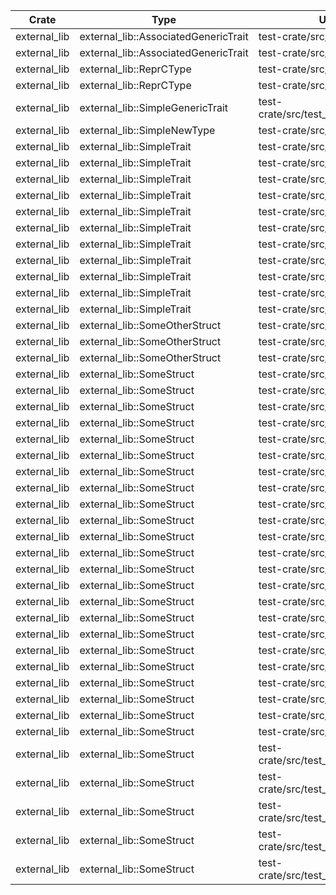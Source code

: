 | Crate | Type | Used In |
| ---   | ---  | ---     |
| external_lib | external_lib::AssociatedGenericTrait | test-crate/src/lib.rs:125:0 |
| external_lib | external_lib::AssociatedGenericTrait | test-crate/src/lib.rs:136:4 |
| external_lib | external_lib::ReprCType | test-crate/src/test_union.rs:10:4 |
| external_lib | external_lib::ReprCType | test-crate/src/test_union.rs:15:4 |
| external_lib | external_lib::SimpleGenericTrait | test-crate/src/test_structs.rs:27:0 |
| external_lib | external_lib::SimpleNewType | test-crate/src/lib.rs:158:4 |
| external_lib | external_lib::SimpleTrait | test-crate/src/lib.rs:104:4 |
| external_lib | external_lib::SimpleTrait | test-crate/src/lib.rs:122:0 |
| external_lib | external_lib::SimpleTrait | test-crate/src/lib.rs:135:4 |
| external_lib | external_lib::SimpleTrait | test-crate/src/lib.rs:146:4 |
| external_lib | external_lib::SimpleTrait | test-crate/src/lib.rs:150:4 |
| external_lib | external_lib::SimpleTrait | test-crate/src/lib.rs:38:0 |
| external_lib | external_lib::SimpleTrait | test-crate/src/lib.rs:38:0 |
| external_lib | external_lib::SimpleTrait | test-crate/src/lib.rs:47:0 |
| external_lib | external_lib::SimpleTrait | test-crate/src/lib.rs:89:26 |
| external_lib | external_lib::SimpleTrait | test-crate/src/lib.rs:92:8 |
| external_lib | external_lib::SimpleTrait | test-crate/src/test_union.rs:23:0 |
| external_lib | external_lib::SomeOtherStruct | test-crate/src/lib.rs:125:0 |
| external_lib | external_lib::SomeOtherStruct | test-crate/src/lib.rs:136:4 |
| external_lib | external_lib::SomeOtherStruct | test-crate/src/lib.rs:72:4 |
| external_lib | external_lib::SomeStruct | test-crate/src/lib.rs:109:0 |
| external_lib | external_lib::SomeStruct | test-crate/src/lib.rs:110:0 |
| external_lib | external_lib::SomeStruct | test-crate/src/lib.rs:115:4 |
| external_lib | external_lib::SomeStruct | test-crate/src/lib.rs:116:4 |
| external_lib | external_lib::SomeStruct | test-crate/src/lib.rs:120:0 |
| external_lib | external_lib::SomeStruct | test-crate/src/lib.rs:121:0 |
| external_lib | external_lib::SomeStruct | test-crate/src/lib.rs:123:0 |
| external_lib | external_lib::SomeStruct | test-crate/src/lib.rs:125:0 |
| external_lib | external_lib::SomeStruct | test-crate/src/lib.rs:136:4 |
| external_lib | external_lib::SomeStruct | test-crate/src/lib.rs:38:0 |
| external_lib | external_lib::SomeStruct | test-crate/src/lib.rs:43:0 |
| external_lib | external_lib::SomeStruct | test-crate/src/lib.rs:54:0 |
| external_lib | external_lib::SomeStruct | test-crate/src/lib.rs:62:4 |
| external_lib | external_lib::SomeStruct | test-crate/src/lib.rs:67:4 |
| external_lib | external_lib::SomeStruct | test-crate/src/lib.rs:68:4 |
| external_lib | external_lib::SomeStruct | test-crate/src/lib.rs:72:4 |
| external_lib | external_lib::SomeStruct | test-crate/src/lib.rs:78:4 |
| external_lib | external_lib::SomeStruct | test-crate/src/lib.rs:79:4 |
| external_lib | external_lib::SomeStruct | test-crate/src/lib.rs:80:4 |
| external_lib | external_lib::SomeStruct | test-crate/src/lib.rs:81:4 |
| external_lib | external_lib::SomeStruct | test-crate/src/lib.rs:84:0 |
| external_lib | external_lib::SomeStruct | test-crate/src/lib.rs:89:14 |
| external_lib | external_lib::SomeStruct | test-crate/src/lib.rs:91:8 |
| external_lib | external_lib::SomeStruct | test-crate/src/test_assoc_type.rs:12:4 |
| external_lib | external_lib::SomeStruct | test-crate/src/test_assoc_type.rs:55:4 |
| external_lib | external_lib::SomeStruct | test-crate/src/test_structs.rs:14:4 |
| external_lib | external_lib::SomeStruct | test-crate/src/test_structs.rs:27:0 |
| external_lib | external_lib::SomeStruct | test-crate/src/test_structs.rs:8:39 |
